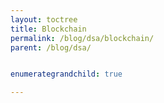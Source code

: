 ```yaml
---
layout: toctree
title: Blockchain
permalink: /blog/dsa/blockchain/
parent: /blog/dsa/


enumerategrandchild: true

---
```

